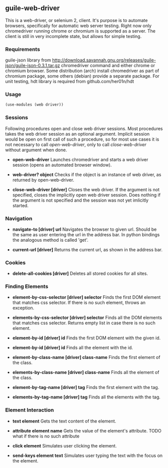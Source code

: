 ## guile-web-driver

This is a web-driver, or selenium 2, client.
It's purpose is to automate browsers, specifically for automatic web server testing.
Right now only chromedriver running chrome or chromium is supported as a server.
The client is still in very incomplete state, but allows for simple testing.

### Requirements

guile-json library from http://download.savannah.gnu.org/releases/guile-json/guile-json-0.3.1.tar.gz
chromedriver command and either chrome or chromium browser.
Some distribution (arch) install chromedriver as part of chromium package, 
some others (debian) provide a separate package.
For unit testing, hdt library is required from github.com/her01n/hdt

### Usage

```guile
(use-modules (web driver))
```

### Sessions

Following procedures open and close web driver sessions.
Most procedures takes the web driver session as an optional argument.
Implicit session would be open on first call of such a procedure,
so for most use cases it is not necessary to call *open-web-driver*,
only to call *close-web-driver* without argument when done.

- **open-web-driver**
  Launches chromedriver and starts a web driver session (opens an automated browser window).

- **web-driver? object**
  Checks if the object is an instance of web driver, as returned by open-web-driver.

- **close-web-driver [driver]**
  Closes the web driver.
  If the argument is not specified, closes the implicitly open web driver session.
  Does nothing if the argument is not specified and the session was not yet imlicitly started.

### Navigation

- **navigate-to [driver] url**
  Navigates the browser to given url.
  Should be the same as user entering the url in the address bar.
  In python bindings the analogous method is called 'get'.

- **current-url [driver]**
  Returns the current url, as shown in the address bar.

### Cookies

- **delete-all-cookies [driver]**
  Deletes all stored cookies for all sites.

### Finding Elements

- **element-by-css-selector [driver] selector**
  Finds the first DOM element that matches css selector.
  If there is no such element, throws an exception.

- **elements-by-css-selector [driver] selector**
  Finds all the DOM elements that matches css selector.
  Returns empty list in case there is no such element.

- **element-by-id [driver] id**
  Finds the first DOM element with the given id.

- **element-by-id [driver] id**
  Finds all the element with the id.

- **element-by-class-name [driver] class-name**
  Finds the first element of the class.

- **elements-by-class-name [driver] class-name**
  Finds all the element of the class.

- **element-by-tag-name [driver] tag**
  Finds the first element with the tag.

- **elements-by-tag-name [driver] tag**
  Finds all the elements with the tag.

### Element Interaction

- **text element**
  Gets the text content of the element.

- **attribute element name**
  Gets the value of the element's attribute.
  TODO what if there is no such attribute

- **click element**
  Simulates user clicking the element.

- **send-keys element text**
  Simulates user typing the text with the focus on the element.


